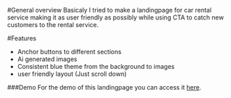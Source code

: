 #General overview
Basicaly I tried to make a landingpage for car rental service making it as user friendly as possibly while using CTA to catch new customers to the rental service.

#Features
- Anchor buttons to different sections
- Ai generated images
- Consistent blue theme from the background to images
- user friendly layout (Just scroll down)

###Demo
For the demo of this landingpage you can access it [here](https://leonidcaminschi.github.io/tum-web-lab2/).
